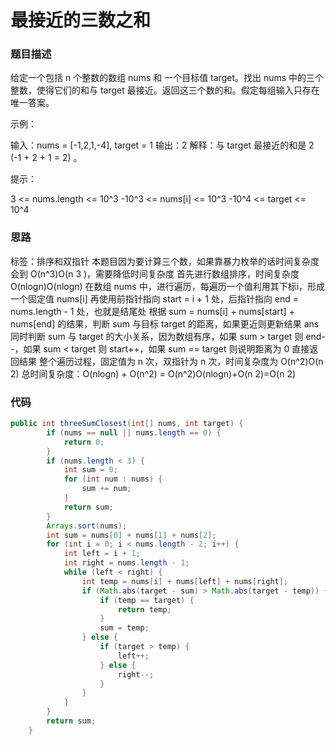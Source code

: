 最接近的三数之和
===
### 题目描述
给定一个包括 n 个整数的数组 nums 和 一个目标值 target。找出 nums 中的三个整数，使得它们的和与 target 最接近。返回这三个数的和。假定每组输入只存在唯一答案。


示例：

输入：nums = [-1,2,1,-4], target = 1
输出：2
解释：与 target 最接近的和是 2 (-1 + 2 + 1 = 2) 。
 

提示：

3 <= nums.length <= 10^3
-10^3 <= nums[i] <= 10^3
-10^4 <= target <= 10^4
 
### 思路
标签：排序和双指针
本题目因为要计算三个数，如果靠暴力枚举的话时间复杂度会到 O(n^3)O(n 
3
 )，需要降低时间复杂度
首先进行数组排序，时间复杂度 O(nlogn)O(nlogn)
在数组 nums 中，进行遍历，每遍历一个值利用其下标i，形成一个固定值 nums[i]
再使用前指针指向 start = i + 1 处，后指针指向 end = nums.length - 1 处，也就是结尾处
根据 sum = nums[i] + nums[start] + nums[end] 的结果，判断 sum 与目标 target 的距离，如果更近则更新结果 ans
同时判断 sum 与 target 的大小关系，因为数组有序，如果 sum > target 则 end--，如果 sum < target 则 start++，如果 sum == target 则说明距离为 0 直接返回结果
整个遍历过程，固定值为 n 次，双指针为 n 次，时间复杂度为 O(n^2)O(n 2)
总时间复杂度：O(nlogn) + O(n^2) = O(n^2)O(nlogn)+O(n 2)=O(n 2)



### 代码
```java
public int threeSumClosest(int[] nums, int target) {
        if (nums == null || nums.length == 0) {
            return 0;
        }
        if (nums.length < 3) {
            int sum = 0;
            for (int num : nums) {
                sum += num;
            }
            return sum;
        }
        Arrays.sort(nums);
        int sum = nums[0] + nums[1] + nums[2];
        for (int i = 0; i < nums.length - 2; i++) {
            int left = i + 1;
            int right = nums.length - 1;
            while (left < right) {
                int temp = nums[i] + nums[left] + nums[right];
                if (Math.abs(target - sum) > Math.abs(target - temp)) {
                    if (temp == target) {
                        return temp;
                    }
                    sum = temp;
                } else {
                    if (target > temp) {
                        left++;
                    } else {
                        right--;
                    }
                }
            }
        }
        return sum;
    }
```